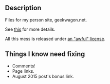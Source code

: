 Description
-----------
Files for my person site, geekwagon.net.

See [this][1] for more details.

All this mess is released under [an "awful" license][2].


Things I know need fixing
-------------------------
- Comments!
- Page links.
- August 2015 post's bonus link.

[1]: http://geekwagon.net/#page/About
[2]: http://geekwagon.net/ufl/ufl_version_2.0.txt

